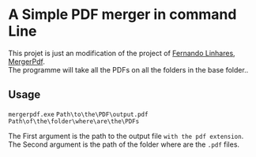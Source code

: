 # A Simple PDF merger in command Line
This projet is just an modification of the project of [Fernando Linhares](https://github.com/Fernando-Linhares), [MergerPdf](https://github.com/Fernando-Linhares/MergerPdf).  
The programme will take all the PDFs on all the folders in the base folder..
## Usage

`mergerpdf.exe` `Path\to\the\PDF\output.pdf` `Path\of\the\folder\where\are\the\PDFs`

The First argument is the path to the output file `with the pdf extension`.  
The Second argument is the path of the folder where are the `.pdf` files.
